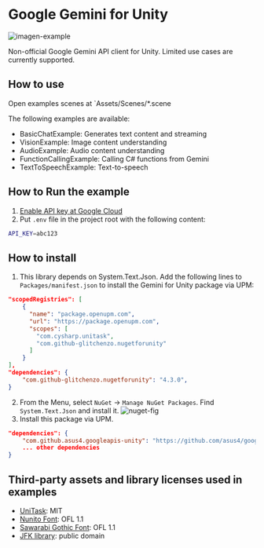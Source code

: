 # Google Gemini for Unity

![imagen-example](https://github.com/user-attachments/assets/4c4dae15-c9a3-4fdb-a77a-0b31697d7c3f)

Non-official Google Gemini API client for Unity. Limited use cases are currently supported.

## How to use

Open examples scenes at `Assets/Scenes/*.scene

The following examples are available:

- BasicChatExample: Generates text content and streaming
- VisionExample: Image content understanding
- AudioExample: Audio content understanding
- FunctionCallingExample: Calling C# functions from Gemini
- TextToSpeechExample: Text-to-speech

## How to Run the example

1. [Enable API key at Google Cloud](https://console.cloud.google.com/apis/credentials)
2. Put `.env` file in the project root with the following content:

```sh
API_KEY=abc123
```

## How to install

1. This library depends on System.Text.Json. Add the following lines to `Packages/manifest.json` to install the Gemini for Unity package via UPM:

```json
"scopedRegistries": [
    {
      "name": "package.openupm.com",
      "url": "https://package.openupm.com",
      "scopes": [
        "com.cysharp.unitask",
        "com.github-glitchenzo.nugetforunity"
      ]
    }
],
"dependencies": {
    "com.github-glitchenzo.nugetforunity": "4.3.0",
}
```

2. From the Menu, select `NuGet` -> `Manage NuGet Packages`. Find `System.Text.Json` and install it.
![nuget-fig](https://github.com/user-attachments/assets/9dd9afdc-4230-4fda-851a-cbf6518f6c08)
3. Install this package via UPM.

```json
"dependencies": {
    "com.github.asus4.googleapis-unity": "https://github.com/asus4/google-gemini-unity.git?path=Packages/GoogleApis#v0.2.0",
    ... other dependencies
}
```

## Third-party assets and library licenses used in examples

- [UniTask](https://github.com/Cysharp/UniTask): MIT
- [Nunito Font](https://fonts.google.com/specimen/Nunito): OFL 1.1
- [Sawarabi Gothic Font](https://fonts.google.com/specimen/Sawarabi+Gothic): OFL 1.1
- [JFK library](https://www.jfklibrary.org/asset-viewer/archives/jfkwha-006): public domain
